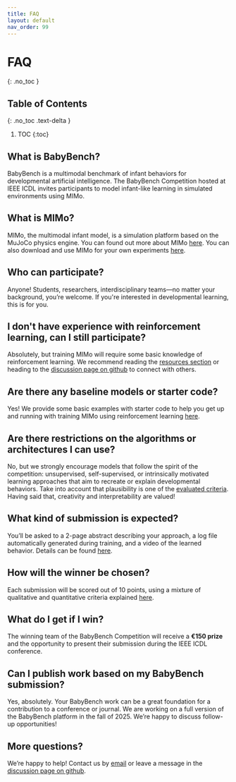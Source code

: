 ```yaml
---
title: FAQ
layout: default
nav_order: 99
---
```


# FAQ
{: .no_toc }


## Table of Contents
{: .no_toc .text-delta }

1. TOC
{:toc}

## What is BabyBench?

BabyBench is a multimodal benchmark of infant behaviors for developmental artificial intelligence. The BabyBench Competition hosted at IEEE ICDL invites participants to model infant-like learning in simulated environments using MIMo.

## What is MIMo?

MIMo, the multimodal infant model, is a simulation platform based on the MuJoCo physics engine. You can found out more about MIMo [here](mimo/). You can also download and use MIMo for your own experiments [here](https://github.com/trieschlab/MIMo).

## Who can participate?

Anyone! Students, researchers, interdisciplinary teams—no matter your background, you’re welcome. If you're interested in developmental learning, this is for you.

## I don't have experience with reinforcement learning, can I still participate?

Absolutely, but training MIMo will require some basic knowledge of reinforcement learning. We recommend reading the [resources section](start/resources) or heading to the [discussion page on github](https://github.com/babybench/BabyBench2025) to connect with others.

## Are there any baseline models or starter code? 

Yes! We provide some basic examples with starter code to help you get up and running with training MIMo using reinforcement learning [here](start/examples).

## Are there restrictions on the algorithms or architectures I can use?

No, but we strongly encourage models that follow the spirit of the competition: unsupervised, self-supervised, or intrinsically motivated learning approaches that aim to recreate or explain developmental behaviors. Take into account that plausibility is one of the [evaluated criteria](competition/evaluation). Having said that, creativity and interpretability are valued! 

## What kind of submission is expected?

You’ll be asked to a 2-page abstract describing your approach, a log file automatically generated during training, and a video of the learned behavior. Details can be found [here](competition/submission).

## How will the winner be chosen?

Each submission will be scored out of 10 points, using a mixture of qualitative and quantitative criteria explained [here](competition/evaluation).

## What do I get if I win?

The winning team of the BabyBench Competition will receive a **€150 prize** and the opportunity to present their submission during the IEEE ICDL conference. 

## Can I publish work based on my BabyBench submission?

Yes, absolutely. Your BabyBench work can be a great foundation for a contribution to a conference or journal. We are working on a full version of the BabyBench platform in the fall of 2025. We’re happy to discuss follow-up opportunities! 


## More questions?

We’re happy to help! Contact us by [email](mailto:fcomlop@gmail.com) or leave a message in the [discussion page on github](https://github.com/babybench/BabyBench2025).

